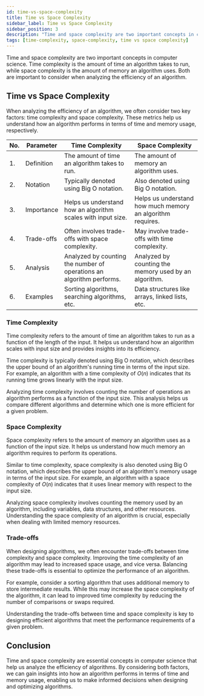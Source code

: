 ```yaml
---
id: time-vs-space-complexity
title: Time vs Space Complexity
sidebar_label: Time vs Space Complexity
sidebar_position: 3
description: "Time and space complexity are two important concepts in computer science. Time complexity is the amount of time an algorithm takes to run, while space complexity is the amount of memory an algorithm uses. Both are important to consider when analyzing the efficiency of an algorithm."
tags: [time-complexity, space-complexity, time vs space complexity]
---
```


Time and space complexity are two important concepts in computer science. Time complexity is the amount of time an algorithm takes to run, while space complexity is the amount of memory an algorithm uses. Both are important to consider when analyzing the efficiency of an algorithm.

<AdsComponent adSlot="3270832720" />

## Time vs Space Complexity

When analyzing the efficiency of an algorithm, we often consider two key factors: time complexity and space complexity. These metrics help us understand how an algorithm performs in terms of time and memory usage, respectively.

| **No.** | **Parameter** | **Time Complexity** | **Space Complexity** |
|---------|---------------|---------------------|----------------------|
| 1.      | Definition    | The amount of time an algorithm takes to run. | The amount of memory an algorithm uses. |
| 2.      | Notation      | Typically denoted using Big O notation. | Also denoted using Big O notation. |
| 3.      | Importance    | Helps us understand how an algorithm scales with input size. | Helps us understand how much memory an algorithm requires. |
| 4.      | Trade-offs    | Often involves trade-offs with space complexity. | May involve trade-offs with time complexity. |
| 5.      | Analysis      | Analyzed by counting the number of operations an algorithm performs. | Analyzed by counting the memory used by an algorithm. |
| 6.      | Examples      | Sorting algorithms, searching algorithms, etc. | Data structures like arrays, linked lists, etc. |

### Time Complexity

Time complexity refers to the amount of time an algorithm takes to run as a function of the length of the input. It helps us understand how an algorithm scales with input size and provides insights into its efficiency.

Time complexity is typically denoted using Big O notation, which describes the upper bound of an algorithm's running time in terms of the input size. For example, an algorithm with a time complexity of $O(n)$ indicates that its running time grows linearly with the input size.

Analyzing time complexity involves counting the number of operations an algorithm performs as a function of the input size. This analysis helps us compare different algorithms and determine which one is more efficient for a given problem.

<AdsComponent adSlot="5461416177" />

### Space Complexity

Space complexity refers to the amount of memory an algorithm uses as a function of the input size. It helps us understand how much memory an algorithm requires to perform its operations.

Similar to time complexity, space complexity is also denoted using Big O notation, which describes the upper bound of an algorithm's memory usage in terms of the input size. For example, an algorithm with a space complexity of $O(n)$ indicates that it uses linear memory with respect to the input size.

Analyzing space complexity involves counting the memory used by an algorithm, including variables, data structures, and other resources. Understanding the space complexity of an algorithm is crucial, especially when dealing with limited memory resources.

### Trade-offs

When designing algorithms, we often encounter trade-offs between time complexity and space complexity. Improving the time complexity of an algorithm may lead to increased space usage, and vice versa. Balancing these trade-offs is essential to optimize the performance of an algorithm.

For example, consider a sorting algorithm that uses additional memory to store intermediate results. While this may increase the space complexity of the algorithm, it can lead to improved time complexity by reducing the number of comparisons or swaps required.

Understanding the trade-offs between time and space complexity is key to designing efficient algorithms that meet the performance requirements of a given problem.

<AdsComponent adSlot="3270832720" />

## Conclusion

Time and space complexity are essential concepts in computer science that help us analyze the efficiency of algorithms. By considering both factors, we can gain insights into how an algorithm performs in terms of time and memory usage, enabling us to make informed decisions when designing and optimizing algorithms.